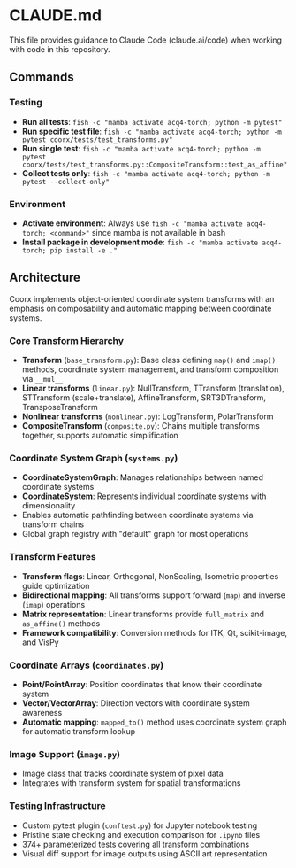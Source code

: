 # CLAUDE.md

This file provides guidance to Claude Code (claude.ai/code) when working with code in this repository.

## Commands

### Testing
- **Run all tests**: `fish -c "mamba activate acq4-torch; python -m pytest"`
- **Run specific test file**: `fish -c "mamba activate acq4-torch; python -m pytest coorx/tests/test_transforms.py"`
- **Run single test**: `fish -c "mamba activate acq4-torch; python -m pytest coorx/tests/test_transforms.py::CompositeTransform::test_as_affine"`
- **Collect tests only**: `fish -c "mamba activate acq4-torch; python -m pytest --collect-only"`

### Environment
- **Activate environment**: Always use `fish -c "mamba activate acq4-torch; <command>"` since mamba is not available in bash
- **Install package in development mode**: `fish -c "mamba activate acq4-torch; pip install -e ."`

## Architecture

Coorx implements object-oriented coordinate system transforms with an emphasis on composability and automatic mapping between coordinate systems.

### Core Transform Hierarchy
- **Transform** (`base_transform.py`): Base class defining `map()` and `imap()` methods, coordinate system management, and transform composition via `__mul__`
- **Linear transforms** (`linear.py`): NullTransform, TTransform (translation), STTransform (scale+translate), AffineTransform, SRT3DTransform, TransposeTransform
- **Nonlinear transforms** (`nonlinear.py`): LogTransform, PolarTransform  
- **CompositeTransform** (`composite.py`): Chains multiple transforms together, supports automatic simplification

### Coordinate System Graph (`systems.py`)
- **CoordinateSystemGraph**: Manages relationships between named coordinate systems
- **CoordinateSystem**: Represents individual coordinate systems with dimensionality
- Enables automatic pathfinding between coordinate systems via transform chains
- Global graph registry with "default" graph for most operations

### Transform Features
- **Transform flags**: Linear, Orthogonal, NonScaling, Isometric properties guide optimization
- **Bidirectional mapping**: All transforms support forward (`map`) and inverse (`imap`) operations
- **Matrix representation**: Linear transforms provide `full_matrix` and `as_affine()` methods
- **Framework compatibility**: Conversion methods for ITK, Qt, scikit-image, and VisPy

### Coordinate Arrays (`coordinates.py`)
- **Point/PointArray**: Position coordinates that know their coordinate system
- **Vector/VectorArray**: Direction vectors with coordinate system awareness
- **Automatic mapping**: `mapped_to()` method uses coordinate system graph for automatic transform lookup

### Image Support (`image.py`)
- Image class that tracks coordinate system of pixel data
- Integrates with transform system for spatial transformations

### Testing Infrastructure
- Custom pytest plugin (`conftest.py`) for Jupyter notebook testing
- Pristine state checking and execution comparison for `.ipynb` files
- 374+ parameterized tests covering all transform combinations
- Visual diff support for image outputs using ASCII art representation
